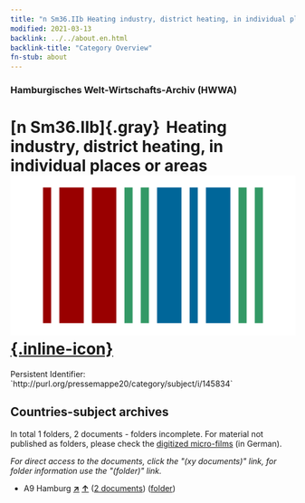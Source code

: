 ```yaml
---
title: "n Sm36.IIb Heating industry, district heating, in individual places or areas"
modified: 2021-03-13
backlink: ../../about.en.html
backlink-title: "Category Overview"
fn-stub: about
---
```


### Hamburgisches Welt-Wirtschafts-Archiv (HWWA)

# [n Sm36.IIb]{.gray}&#8201; Heating industry, district heating, in individual places or areas &#160; [![Wikidata](/images/Wikidata-logo.svg "Wikidata"){.inline-icon}](http://www.wikidata.org/entity/Q104710354)

<div class="hint">Persistent Identifier: `http://purl.org/pressemappe20/category/subject/i/145834`</div>







## Countries-subject archives





In total 1 folders, 2 documents - folders incomplete.
For material not published as folders, please check the [digitized micro-films](/film/h1_sh.de.html) (in German).

_For direct access to the documents, click the "(xy documents)" link, for folder information use the "(folder)" link._


- A9 Hamburg [**&nearr;**](../../../geo/i/140905/about.en.html "Hamburg (all folders)") [**&uarr;**](../../../geo/about.en.html#A9 "Country category system") (<a href="https://pm20.zbw.eu/iiifview/folder/sh/140905,145834" title="about: Hamburg : Heating industry, district heating, in individual places or areas" target="_blank">2 documents</a>) ([folder](../../../../folder/sh/1409xx/140905/1458xx/145834/about.en.html))








